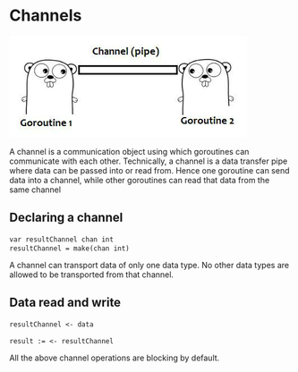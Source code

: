 # Channels

![Goroutines Channel](./images/channel3.png)

A channel is a communication object using which goroutines can communicate with each other. Technically, a channel is a data transfer pipe where data can be passed into or read from. Hence one goroutine can send data into a channel, while other goroutines can read that data from the same channel

## Declaring a channel

```
var resultChannel chan int
resultChannel = make(chan int)

```

A channel can transport data of only one data type. No other data types are allowed to be transported from that channel.

## Data read and write

```
resultChannel <- data
```

```
result := <- resultChannel
```
All the above channel operations are blocking by default.
